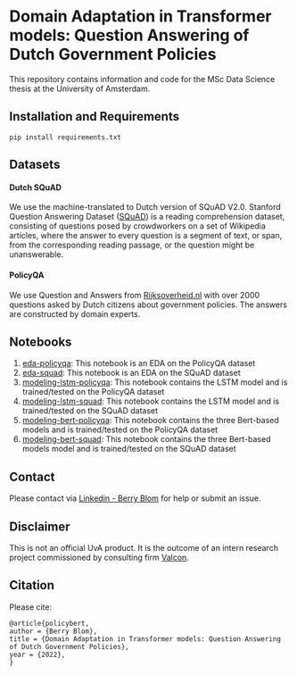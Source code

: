 # Domain Adaptation in Transformer models: Question Answering of Dutch Government Policies

This repository contains information and code for the MSc Data Science thesis at the University of Amsterdam.

## Installation and Requirements
```
pip install requirements.txt
```
## Datasets
#### Dutch SQuAD
We use the machine-translated to Dutch version of SQuAD V2.0. Stanford Question Answering Dataset ([SQuAD](https://rajpurkar.github.io/SQuAD-explorer/)) is a reading comprehension dataset, consisting of questions posed by crowdworkers on a set of Wikipedia articles, where the answer to every question is a segment of text, or span, from the corresponding reading passage, or the question might be unanswerable.

#### PolicyQA
We use Question and Answers from [Rijksoverheid.nl](https://www.rijksoverheid.nl/opendata/vac-s) with over 2000 questions asked by Dutch citizens about government policies. The answers are constructed by domain experts.

## Notebooks
1. [eda-policyqa](github.com): This notebook is an EDA on the PolicyQA dataset
2. [eda-squad](github.com): This notebook is an EDA on the SQuAD dataset
3. [modeling-lstm-policyqa](github.com): This notebook contains the LSTM model and is trained/tested on the PolicyQA dataset
4. [modeling-lstm-squad](github.com): This notebook contains the LSTM model and is trained/tested on the SQuAD dataset
5. [modeling-bert-policyqa](github.com): This notebook contains the three Bert-based models and is trained/tested on the PolicyQA dataset
6. [modeling-bert-squad](github.com): This notebook contains the three Bert-based models model and is trained/tested on the SQuAD dataset

## Contact
Please contact via [Linkedin - Berry Blom](https://www.linkedin.com/in/berry-blom/) for help or submit an issue. 

## Disclaimer
This is not an official UvA product. It is the outcome of an intern research project commissioned by consulting firm [Valcon](https://valcon.com/).

## Citation

Please cite:
```
@article{policybert,
author = {Berry Blom},
title = {Domain Adaptation in Transformer models: Question Answering of Dutch Government Policies},
year = {2022},
}

```